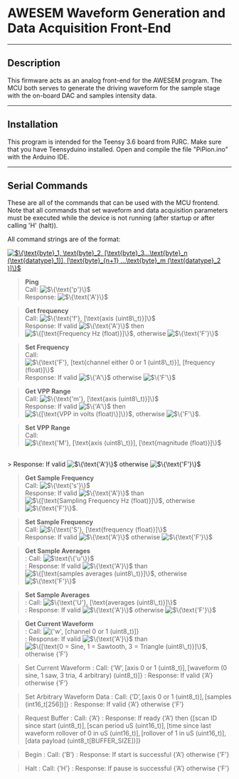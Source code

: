 # AWESEM Waveform Generation and Data Acquisition Front-End

--------------

## Description

This firmware acts as an analog front-end for the AWESEM program. The MCU both serves to generate the driving waveform for the sample stage with the on-board DAC and samples intensity data.

-----------
## Installation
This program is intended for the Teensy 3.6 board from PJRC. Make sure that you have Teensyduino installed. Open and compile the file "PiPion.ino" with the Arduino IDE.

------------
## Serial Commands

These are all of the commands that can be used with the MCU frontend. Note that all commands that set waveform and data acquisition parameters must be executed while the device is not running (after startup or after calling 'H' (halt)).

All command strings are of the format:

<a href="https://www.codecogs.com/eqnedit.php?latex=$\{\text{byte}_1,&space;\text{byte}_2,&space;[\text{byte}_3...\text{byte}_n&space;(\text{datatype}_1)],&space;[\text{byte}_{n&plus;1}&space;...\text{byte}_m&space;(\text{datatype}_2&space;)]\}$" target="_blank"><img src="https://latex.codecogs.com/gif.latex?\inline&space;$\{\text{byte}_1,&space;\text{byte}_2,&space;[\text{byte}_3...\text{byte}_n&space;(\text{datatype}_1)],&space;[\text{byte}_{n&plus;1}&space;...\text{byte}_m&space;(\text{datatype}_2&space;)]\}$" title="$\{\text{byte}_1, \text{byte}_2, [\text{byte}_3...\text{byte}_n (\text{datatype}_1)], [\text{byte}_{n+1} ...\text{byte}_m (\text{datatype}_2 )]\}$" /></a>

> __Ping__ <br>
> Call: <img src="https://latex.codecogs.com/gif.latex?\inline&space;$\{\text{'p'}\}$" title="$\{\text{'p'}\}$" /> <br>
> Response: <img src="https://latex.codecogs.com/gif.latex?\inline&space;$\{\text{'A'}\}$" title="$\{\text{'A'}\}$" />

> __Get frequency__ <br>
> Call: <img src="https://latex.codecogs.com/gif.latex?\inline&space;$\{\text{'f'},&space;[\text{axis&space;(uint8\_t)}]\}$" title="$\{\text{'f'}, [\text{axis (uint8\_t)}]\}$" /> <br>
> Response: If valid <img src="https://latex.codecogs.com/gif.latex?\inline&space;$\{\text{'A'}\}$" title="$\{\text{'A'}\}$" /> then <img src="https://latex.codecogs.com/gif.latex?\inline&space;$\{[\text{Frequency&space;Hz&space;(float)}]\}$" title="$\{[\text{Frequency Hz (float)}]\}$" />, otherwise <img src="https://latex.codecogs.com/gif.latex?\inline&space;$\{\text{'F'}\}$" title="$\{\text{'F'}\}$" />

> __Set Frequency__ <br>
> Call: <img src="https://latex.codecogs.com/gif.latex?\inline&space;$\{\text{'F'},&space;[text{channel&space;either&space;0&space;or&space;1&space;(uint8\_t)}],&space;[frequency&space;(float)]\}$" title="$\{\text{'F'}, [text{channel either 0 or 1 (uint8\_t)}], [frequency (float)]\}$" /> <br>
> Response: If valid <img src="https://latex.codecogs.com/gif.latex?\inline&space;$\{'A'\}$" title="$\{'A'\}$" /> otherwise <img src="https://latex.codecogs.com/gif.latex?\inline&space;$\{'F'\}$" title="$\{'F'\}$" />

> __Get VPP Range__ <br>
> Call: <img src="https://latex.codecogs.com/gif.latex?\inline&space;$\{\text{'m'},&space;[\text{axis&space;(uint8\_t)}]\}$" title="$\{\text{'m'}, [\text{axis (uint8\_t)}]\}$" /> <br>
> Response: If valid <img src="https://latex.codecogs.com/gif.latex?\inline&space;$\{'A'\}$" title="$\{'A'\}$" /> then <img src="https://latex.codecogs.com/gif.latex?\inline&space;$\{[\text{VPP&space;in&space;volts&space;(float)\}]\}}$" title="$\{[\text{VPP in volts (float)\}]\}}$" />, otherwise <img src="https://latex.codecogs.com/gif.latex?\inline&space;$\{'F'\}$" title="$\{'F'\}$" />.

> __Set VPP Range__ <br>
> Call: <img src="https://latex.codecogs.com/gif.latex?\inline&space;$\{\text{'M'},&space;[\text{axis&space;(uint8\_t)}],&space;[\text{magnitude&space;(float)}]\}$" title="$\{\text{'M'}, [\text{axis (uint8\_t)}], [\text{magnitude (float)}]\}$" />
<br>
> Response: If valid <img src="https://latex.codecogs.com/gif.latex?\inline&space;$\{\text{'A'}\}$" title="$\{\text{'A'}\}$" /> otherwise <img src="https://latex.codecogs.com/gif.latex?\inline&space;$\{\text{'F'}\}$" title="$\{\text{'F'}\}$" />

> __Get Sample Frequency__ <br>
> Call: <img src="https://latex.codecogs.com/gif.latex?\inline&space;$\{\text{'s'}\}$" title="$\{\text{'s'}\}$" /> <br>
> Response: If valid <img src="https://latex.codecogs.com/gif.latex?\inline&space;$\{\text{'A'}\}$" title="$\{\text{'A'}\}$" /> than <img src="https://latex.codecogs.com/gif.latex?\inline&space;$\{[\text{Sampling&space;Frequency&space;Hz&space;(float)}]\}$" title="$\{[\text{Sampling Frequency Hz (float)}]\}$" />, otherwise <img src="https://latex.codecogs.com/gif.latex?\inline&space;$\{\text{'F'}\}$" title="$\{\text{'F'}\}$" />.

> __Set Sample Frequency__ <br>
> Call: <img src="https://latex.codecogs.com/gif.latex?\inline&space;$\{\text{'S'},&space;[\text{frequency&space;(float)}]\}$" title="$\{\text{'S'}, [\text{frequency (float)}]\}$" /> <br>
> Response: If valid <img src="https://latex.codecogs.com/gif.latex?\inline&space;$\{\text{'A'}\}$" title="$\{\text{'A'}\}$" /> otherwise <img src="https://latex.codecogs.com/gif.latex?\inline&space;$\{\text{'F'}\}$" title="$\{\text{'F'}\}$" />

> __Get Sample Averages__ <br>
> : Call: <img src="https://latex.codecogs.com/gif.latex?\inline&space;$\text{\{'u'\}}$" title="$\text{\{'u'\}}$" /> <br>
> : Response: If valid <img src="https://latex.codecogs.com/gif.latex?\inline&space;$\{\text{'A'}\}$" title="$\{\text{'A'}\}$" /> than <img src="https://latex.codecogs.com/gif.latex?\inline&space;$\{[\text{samples&space;averages&space;(uint8\_t)}]\}$" title="$\{[\text{samples averages (uint8\_t)}]\}$" />, otherwise <img src="https://latex.codecogs.com/gif.latex?\inline&space;$\{\text{'F'}\}$" title="$\{\text{'F'}\}$" />

> __Set Sample Averages__ <br>
> : Call: <img src="https://latex.codecogs.com/gif.latex?\inline&space;$\{\text{'U'},&space;[\text{averages&space;(uint8\_t)}]\}$" title="$\{\text{'U'}, [\text{averages (uint8\_t)}]\}$" /> <br>
> : Response: If valid <img src="https://latex.codecogs.com/gif.latex?\inline&space;$\{\text{'A'}\}$" title="$\{\text{'A'}\}$" /> otherwise <img src="https://latex.codecogs.com/gif.latex?\inline&space;$\{\text{'F'}\}$" title="$\{\text{'F'}\}$" />

> __Get Current Waveform__ <br>
> : Call: <img src="https://latex.codecogs.com/gif.latex?\inline&space;{'w',&space;[channel&space;0&space;or&space;1&space;(uint8_t)]}" title="{'w', [channel 0 or 1 (uint8_t)]}" /> <br>
> : Response: If valid <img src="https://latex.codecogs.com/gif.latex?\inline&space;$\{\text{'A'}\}$" title="$\{\text{'A'}\}$" /> than <img src="https://latex.codecogs.com/gif.latex?\inline&space;$\{[\text{0&space;=&space;Sine,&space;1&space;=&space;Sawtooth,&space;3&space;=&space;Triangle&space;(uint8\_t)}]\}$" title="$\{[\text{0 = Sine, 1 = Sawtooth, 3 = Triangle (uint8\_t)}]\}$" />, otherwise $\{\text{'F'}\}$

> Set Current Waveform
> : Call: $\{\text{'W'}, [\text{axis 0 or 1 (uint8\_t)}], [\text{waveform (0 sine, 1 saw, 3 tria, 4 arbitrary) (uint8\_t)}]\}$
> : Response: If valid $\{\text{'A'}\}$ otherwise $\{\text{'F'}\}$

> Set Arbitrary Waveform Data
> : Call: $\{\text{'D'}, [\text{axis 0 or 1 (uint8\_t)}], [\text{samples (int16\_t[256])}]\}$
> : Response: If valid $\{\text{'A'}\}$ otherwise $\{\text{'F'}\}$

> Request Buffer
> : Call: $\{\text{'A'}\}$
> : Response: If ready $\{\text{'A'}\}$ then $\{[\text{scan ID since start (uint8\_t)}], [\text{scan period uS (uint16\_t)}], [\text{time since last waveform rollover of 0 in uS (uint16\_t)}], [\text{rollover of 1 in uS (uint16\_t)}], [\text{data payload (uint8\_t[BUFFER\_SIZE])}]\}$

> Begin
> : Call: $\{\text{'B'}\}$
> : Response: If start is successful $\{\text{'A'}\}$ otherwise $\{\text{'F'}\}$

> Halt
> : Call: $\{\text{'H'}\}$
> : Response: If pause is successful $\{\text{'A'}\}$ otherwise $\{\text{'F'}\}$
